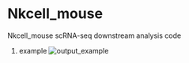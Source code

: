 # Nkcell_mouse
Nkcell_mouse scRNA-seq downstream analysis code

1. example
![output_example](https://user-images.githubusercontent.com/42495757/113646882-ad4a0d80-96c4-11eb-8538-1a26a2d00b0e.png)
